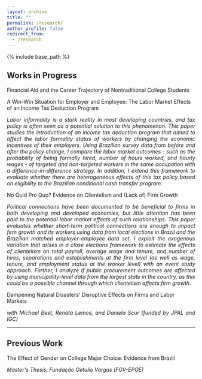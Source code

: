 ```yaml
---
layout: archive
title: ""
permalink: /research/
author_profile: false
redirect_from:
  - /research
---
```


{% include base_path %}

## Works in Progress

Financial Aid and the Career Trajectory of Nontraditional College Students      

A Win-Win Situation for Employer and Employee: The Labor Market Effects of an Income Tax Deduction Program 
<div style = "text-align: justify; font-size: 14px; font-style: italic">Labor informality is a stark reality in most developing countries, and tax policy is often seen as a potential solution to this phenomenon. This paper studies the introduction of an income tax deduction program that aimed to affect the labor formality status of workers by changing the economic incentives of their employers. Using Brazilian survey data from before and after the policy change, I compare the labor market outcomes - such as the probability of being formally hired, number of hours worked, and hourly wages - of targeted and non-targeted workers in the same occupation with a difference-in-difference strategy. In addition, I extend this framework to evaluate whether there are heterogeneous effects of this tax policy based on eligibility to the Brazilian conditional cash transfer program.</div>    

No Quid Pro Quo? Evidence on Clientelism and (Lack of) Firm Growth 
<div style = "text-align: justify; font-size: 14px; font-style: italic">Political connections have been documented to be beneficial to firms in both developing and developed economies, but little attention has been paid to the potential labor market effects of such relationships. This paper evaluates whether short-term political connections are enough to impact firm growth and its workers using data from local elections in Brazil and the Brazilian matched employer-employee data set. I exploit the exogenous variation that arises in a close elections framework to estimate the effects of clientelism on total payroll, average wage and tenure, and number of hires, separations and establishments at the firm level (as well as wage, tenure, and employment status at the worker level) with an event study approach. Further, I analyze if public procurement outcomes are affected by using municipality-level data from the largest state in the country, as this could be a possible channel through which clientelism affects firm growth.</div>    

Dampening Natural Disasters' Disruptive Effects on Firms and Labor Markets 
<div style = "text-align: justify; font-size: 14px; font-style: italic">with Michael Best, Renata Lemos, and Daniela Scur (funded by JPAL and IGC)</div>

---

## Previous Work

The Effect of Gender on College Major Choice: Evidence from Brazil 
<div style = "text-align: justify; font-size: 14px; font-style: italic">Master's Thesis, Fundação Getulio Vargas (FGV-EPGE)</div>
